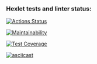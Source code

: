 ### Hexlet tests and linter status:
[![Actions Status](https://github.com/blizneci/python-project-lvl1/workflows/hexlet-check/badge.svg)](https://github.com/blizneci/python-project-lvl1/actions)

[![Maintainability](https://api.codeclimate.com/v1/badges/77c9d0297ea0ce915756/maintainability)](https://codeclimate.com/github/blizneci/python-project-lvl1/maintainability)

[![Test Coverage](https://api.codeclimate.com/v1/badges/77c9d0297ea0ce915756/test_coverage)](https://codeclimate.com/github/blizneci/python-project-lvl1/test_coverage)

[![asciicast](https://asciinema.org/a/EMedKFYSkzuZclmG7XBYjqbiI.svg)](https://asciinema.org/a/EMedKFYSkzuZclmG7XBYjqbiI)
